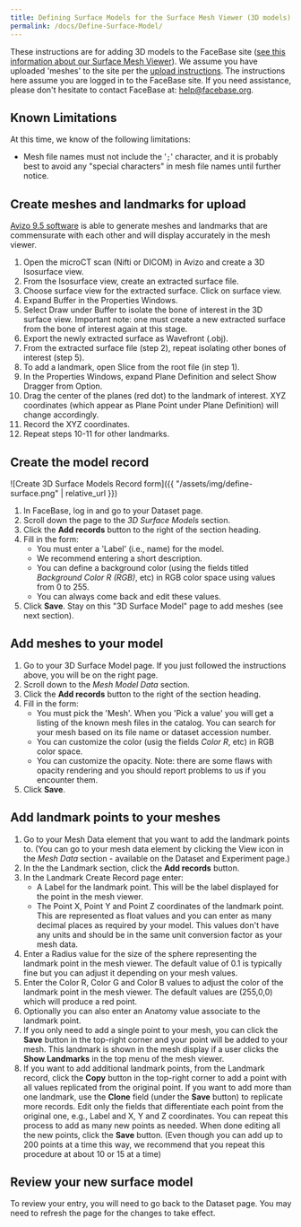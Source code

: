 ```yaml
---
title: Defining Surface Models for the Surface Mesh Viewer (3D models)
permalink: /docs/Define-Surface-Model/
---
```


These instructions are for adding 3D models to the FaceBase site ([see this information about our Surface Mesh Viewer](../visualizations/#surface-mesh-viewer)). We assume
you have uploaded 'meshes' to the site per the [upload instructions](../Upload-Files).
The instructions here assume you are logged in to the FaceBase site. If you need assistance, please don't hesitate to contact FaceBase at: [help@facebase.org](mailto:help@facebase.org).

## Known Limitations

At this time, we know of the following limitations:

- Mesh file names must not include the '`;`' character, and it is probably best to avoid
any "special characters" in mesh file names until further notice.

## Create meshes and landmarks for upload

[Avizo 9.5 software](https://www.thermofisher.com/us/en/home/electron-microscopy/products/software-em-3d-vis/avizo-software.html?cid=msd_vds_ms_xmkt_avz_123456_gl_pso_gaw_wjv6kn&gad_source=1&gclid=CjwKCAjw3P-2BhAEEiwA3yPhwIAzgxJeVjOINMfaW5783QjKsMVRPgiHpP4YfSuM9pwrYbXdEeeNrBoC41UQAvD_BwE) is able to generate meshes and landmarks that are commensurate with each other and will display accurately in the mesh viewer.

1. Open the microCT scan (Nifti or DICOM) in Avizo and create a 3D Isosurface view.
2. From the Isosurface view, create an extracted surface file.
3. Choose surface view for the extracted surface. Click on surface view.
4. Expand Buffer in the Properties Windows.
5. Select Draw under Buffer to isolate the bone of interest in the 3D surface view. Important note: one must create a new extracted surface from the bone of interest again at this stage.
6. Export the newly extracted surface as Wavefront (.obj).
7. From the extracted surface file (step 2), repeat isolating other bones of interest (step 5).
8. To add a landmark, open Slice from the root file (in step 1).
9. In the Properties Windows, expand Plane Definition and select Show Dragger from Option.
10. Drag the center of the planes (red dot) to the landmark of interest. XYZ coordinates (which appear as Plane Point under Plane Definition) will change accordingly.
11. Record the XYZ coordinates.
12. Repeat steps 10-11 for other landmarks.

## Create the model record

![Create 3D Surface Models Record form]({{ "/assets/img/define-surface.png" | relative_url }})

1. In FaceBase, log in and go to your Dataset page.
2. Scroll down the page to the *3D Surface Models* section.
3. Click the **Add records** button to the right of the section heading.
4. Fill in the form:
    - You must enter a 'Label' (i.e., name) for the model.
    - We recommend entering a short description.
    - You can define a background color (using the fields titled *Background Color R (RGB)*, etc) in RGB color space using values from 0 to 255.
    - You can always come back and edit these values.
5. Click **Save**. Stay on this "3D Surface Model" page to add meshes (see next section).

## Add meshes to your model

1. Go to your 3D Surface Model page. If you just followed the instructions above, you will be on the right page.
2. Scroll down to the *Mesh Model Data* section.
3. Click the **Add records** button to the right of the section heading.
4. Fill in the form:
    - You must pick the 'Mesh'. When you 'Pick a value' you will get a listing of the known mesh files in the catalog. You can search for your mesh based on its file name or dataset accession number.
    - You can customize the color (usig the fields *Color R*, etc) in RGB color space.
    - You can customize the opacity. Note: there are some flaws with opacity rendering and you should report problems to us if you encounter them.
5. Click **Save**.

## Add landmark points to your meshes

1. Go to your Mesh Data element that you want to add the landmark points to. (You can go to your mesh data element by clicking the View icon in the *Mesh Data* section - available on the Dataset and Experiment page.)
2. In the the Landmark section, click the **Add records** button.
3. In the Landmark Create Record page enter:
     - A Label for the landmark point. This will be the label displayed for the point in the mesh viewer.
     - The Point X, Point Y and Point Z coordinates of the landmark point. This are represented as float values and you can enter as many decimal places as required by your model. This values don't have any units and should be in the same unit conversion factor as your mesh data.
4. Enter a Radius value for the size of the sphere representing the landmark point in the mesh viewer. The default value of 0.1 is typically fine but you can adjust it depending on your mesh values.
5. Enter the Color R, Color G and Color B values to adjust the color of the landmark point in the mesh viewer. The default values are (255,0,0) which will produce a red point.
6. Optionally you can also enter an Anatomy value associate to the landmark point.
7. If you only need to add a single point to your mesh, you can click the **Save** button in the top-right corner and your point will be added to your mesh. This landmark is shown in the mesh display if a user clicks the **Show Landmarks** in the top menu of the mesh viewer.
8. If you want to add additional landmark points, from the Landmark record, click the **Copy** button in the top-right corner to add a point with all values replicated from the original point. If you want to add more than one landmark, use the **Clone** field (under the **Save** button) to replicate more records. Edit only the fields that differentiate each point from the original one, e.g., Label and X, Y and Z coordinates. You can repeat this process to add as many new points as needed. When done editing all the new points, click the **Save** button. (Even though you can add up to 200 points at a time this way, we recommend that you repeat this procedure at about 10 or 15 at a time)

## Review your new surface model

To review your entry, you will need to go back to the Dataset page. You may need to refresh the page for the changes to take effect.
